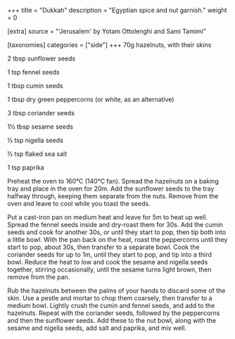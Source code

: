 +++
title = "Dukkah"
description = "Egyptian spice and nut garnish."
weight = 0

[extra]
source = "'Jerusalem' by Yotam Ottolenghi and Sami Tamimi"

[taxonomies]
categories = ["side"]
+++
70g hazelnuts, with their skins

2 tbsp sunflower seeds

1 tsp fennel seeds

1 tbsp cumin seeds

1 tbsp dry green peppercorns (or white, as an alternative)

3 tbsp coriander seeds

1½ tbsp sesame seeds

½ tsp nigella seeds

½ tsp flaked sea salt

1 tsp paprika
<!-- sep -->
Preheat the oven to 160°C (140°C fan).
Spread the hazelnuts on a baking tray and place in the oven for 20m.
Add the sunflower seeds to the tray halfway through, keeping them separate from the nuts.
Remove from the oven and leave to cool while you toast the seeds.

Put a cast-iron pan on medium heat and leave for 5m to heat up well.
Spread the fennel seeds inside and dry-roast them for 30s.
Add the cumin seeds and cook for another 30s, or until they start to pop, then tip both into a little bowl.
With the pan back on the heat, roast the peppercorns until they start to pop, about 30s, then transfer to a separate bowl.
Cook the coriander seeds for up to 1m, until they start to pop, and tip into a third bowl.
Reduce the heat to low and cook the sesame and nigella seeds together, stirring occasionally, until the sesame turns light brown, then remove from the pan.

Rub the hazelnuts between the palms of your hands to discard some of the skin.
Use a pestle and mortar to chop them coarsely, then transfer to a medium bowl.
Lightly crush the cumin and fennel seeds, and add to the hazelnuts.
Repeat with the coriander seeds, followed by the peppercorns and then the sunflower seeds.
Add these to the nut bowl, along with the sesame and nigella seeds, add salt and paprika, and mix well.
